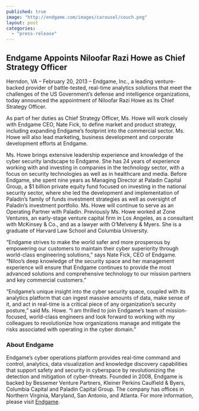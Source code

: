 ```yaml
---
published: true
image: "http://endgame.com/images/carousel/couch.png"
layout: post
categories: 
  - "press-release"
---
```


## Endgame Appoints Niloofar Razi Howe as Chief Strategy Officer

Herndon, VA – February 20, 2013 – Endgame, Inc., a leading venture-backed 
provider of battle-tested, real-time analytics solutions that meet the challenges of 
the US Government’s defense and intelligence organizations, today announced 
the appointment of Niloofar Razi Howe as its Chief Strategy Officer.

As part of her duties as Chief Strategy Officer, Ms. Howe will work closely with 
Endgame CEO, Nate Fick, to define market and product strategy, including 
expanding Endgame’s footprint into the commercial sector. Ms. Howe will also 
lead marketing, business development and corporate development efforts at 
Endgame.

Ms. Howe brings extensive leadership experience and knowledge of the cyber 
security landscape to Endgame. She has 24 years of experience working with 
and investing in companies in the technology sector, with a focus on security 
technologies as well as in healthcare and media. Before Endgame, she spent 
nine years as Managing Director at Paladin Capital Group, a $1 billion private 
equity fund focused on investing in the national security sector, where she led the 
development and implementation of Paladin’s family of funds investment 
strategies as well as oversight of Paladin’s investment portfolio. Ms. Howe will 
continue to serve as an Operating Partner with Paladin. Previously Ms. Howe
worked at Zone Ventures, an early-stage venture capital firm in Los Angeles, as 
a consultant with McKinsey & Co., and as a lawyer with O’Melveny & Myers. She 
is a graduate of Harvard Law School and Columbia University.

“Endgame strives to make the world safer and more prosperous by empowering 
our customers to maintain their cyber superiority through world-class engineering 
solutions,” says Nate Fick, CEO of Endgame. “Niloo’s deep knowledge of the 
security space and her management experience will ensure that Endgame 
continues to provide the most advanced solutions and comprehensive 
technology to our mission partners and key commercial customers.”

“Endgame’s unique insight into the cyber security space, coupled with its 
analytics platform that can ingest massive amounts of data, make sense of it, 
and act in real-time is a critical piece of any organization’s security posture,” said Ms. Howe. “I am thrilled to join Endgame’s team of mission-focused, world-class 
engineers and look forward to working with my colleagues to revolutionize how 
organizations manage and mitigate the risks associated with operating in the 
cyber domain.”

### About Endgame

Endgame’s cyber operations platform provides real-time command and control, analytics, data visualization and knowledge discovery capabilities that support safety and security in cyberspace by revolutionizing the detection and mitigation of cyber-threats. Founded in 2008, Endgame is backed by Bessemer Venture Partners, Kleiner Perkins Caulfield & Byers, Columbia Capital and Paladin Capital Group. The company has offices in Northern Virginia, Maryland, San Antonio, and Atlanta. For more information, please visit [Endgame](###).
